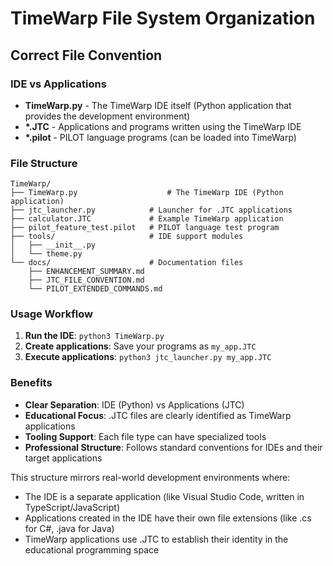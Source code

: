 # TimeWarp File System Organization

## Correct File Convention

### IDE vs Applications

- **TimeWarp.py** - The TimeWarp IDE itself (Python application that provides the development environment)
- **\*.JTC** - Applications and programs written using the TimeWarp IDE
- **\*.pilot** - PILOT language programs (can be loaded into TimeWarp)

### File Structure

```
TimeWarp/
├── TimeWarp.py                    # The TimeWarp IDE (Python application)
├── jtc_launcher.py            # Launcher for .JTC applications
├── calculator.JTC             # Example TimeWarp application
├── pilot_feature_test.pilot   # PILOT language test program
├── tools/                     # IDE support modules
│   ├── __init__.py
│   └── theme.py
└── docs/                      # Documentation files
    ├── ENHANCEMENT_SUMMARY.md
    ├── JTC_FILE_CONVENTION.md
    └── PILOT_EXTENDED_COMMANDS.md
```

### Usage Workflow

1. **Run the IDE**: `python3 TimeWarp.py`
2. **Create applications**: Save your programs as `my_app.JTC`
3. **Execute applications**: `python3 jtc_launcher.py my_app.JTC`

### Benefits

- **Clear Separation**: IDE (Python) vs Applications (JTC)
- **Educational Focus**: .JTC files are clearly identified as TimeWarp applications
- **Tooling Support**: Each file type can have specialized tools
- **Professional Structure**: Follows standard conventions for IDEs and their target applications

This structure mirrors real-world development environments where:
- The IDE is a separate application (like Visual Studio Code, written in TypeScript/JavaScript)
- Applications created in the IDE have their own file extensions (like .cs for C#, .java for Java)
- TimeWarp applications use .JTC to establish their identity in the educational programming space